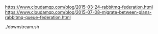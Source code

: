 https://www.cloudamqp.com/blog/2015-03-24-rabbitmq-federation.html
https://www.cloudamqp.com/blog/2015-07-08-migrate-between-plans-rabbitmq-queue-federation.html

./downstream.sh

